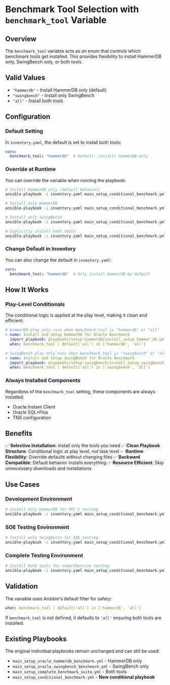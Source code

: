 # Benchmark Tool Selection with `benchmark_tool` Variable

## Overview
The `benchmark_tool` variable acts as an enum that controls which benchmark tools get installed. This provides flexibility to install HammerDB only, SwingBench only, or both tools.

## Valid Values
- `"hammerdb"` - Install HammerDB only (default)
- `"swingbench"` - Install only SwingBench
- `"all"` - Install both tools

## Configuration

### Default Setting
In `inventory.yaml`, the default is set to install both tools:
```yaml
vars:
  benchmark_tool: "hammerdb"  # Default: installs HammerDB only
```

### Override at Runtime
You can override the variable when running the playbook:

```bash
# Install HammerDB only (default behavior)
ansible-playbook -i inventory.yaml main_setup_conditional_benchmark.yml

# Install only HammerDB
ansible-playbook -i inventory.yaml main_setup_conditional_benchmark.yml -e benchmark_tool=hammerdb

# Install only SwingBench
ansible-playbook -i inventory.yaml main_setup_conditional_benchmark.yml -e benchmark_tool=swingbench

# Explicitly install both tools
ansible-playbook -i inventory.yaml main_setup_conditional_benchmark.yml -e benchmark_tool=all
```

### Change Default in Inventory
You can also change the default in `inventory.yaml`:
```yaml
vars:
  benchmark_tool: "hammerdb"  # Only install HammerDB by default
```

## How It Works

### Play-Level Conditionals
The conditional logic is applied at the play level, making it clean and efficient:

```yaml
# HammerDB play only runs when benchmark_tool is "hammerdb" or "all"
- name: Install and Setup HammerDB for Oracle Benchmark
  import_playbook: playbooks/setup-hammerdb/install_setup_hammer_db.yml
  when: benchmark_tool | default('all') in ['hammerdb', 'all']

# SwingBench play only runs when benchmark_tool is "swingbench" or "all"  
- name: Install and Setup SwingBench for Oracle Benchmark
  import_playbook: playbooks/setup-swingbench/install_setup_swingbench.yml
  when: benchmark_tool | default('all') in ['swingbench', 'all']
```

### Always Installed Components
Regardless of the `benchmark_tool` setting, these components are always installed:
- Oracle Instant Client
- Oracle SQL*Plus
- TNS configuration

## Benefits

✅ **Selective Installation**: Install only the tools you need
✅ **Clean Playbook Structure**: Conditional logic at play level, not task level
✅ **Runtime Flexibility**: Override defaults without changing files
✅ **Backward Compatible**: Default behavior installs everything
✅ **Resource Efficient**: Skip unnecessary downloads and installations

## Use Cases

### Development Environment
```bash
# Install only HammerDB for TPC-C testing
ansible-playbook -i inventory.yaml main_setup_conditional_benchmark.yml -e benchmark_tool=hammerdb
```

### SOE Testing Environment  
```bash
# Install only SwingBench for SOE testing
ansible-playbook -i inventory.yaml main_setup_conditional_benchmark.yml -e benchmark_tool=swingbench
```

### Complete Testing Environment
```bash
# Install both tools for comprehensive testing
ansible-playbook -i inventory.yaml main_setup_conditional_benchmark.yml -e benchmark_tool=all
```

## Validation

The variable uses Ansible's default filter for safety:
```yaml
when: benchmark_tool | default('all') in ['hammerdb', 'all']
```

If `benchmark_tool` is not defined, it defaults to `'all'` ensuring both tools are installed.

## Existing Playbooks
The original individual playbooks remain unchanged and can still be used:
- `main_setup_oracle_hammerdb_benchmark.yml` - HammerDB only
- `main_setup_oracle_swingbench_benchmark.yml` - SwingBench only  
- `main_setup_complete_benchmark_suite.yml` - Both tools
- `main_setup_conditional_benchmark.yml` - **New conditional playbook** 
